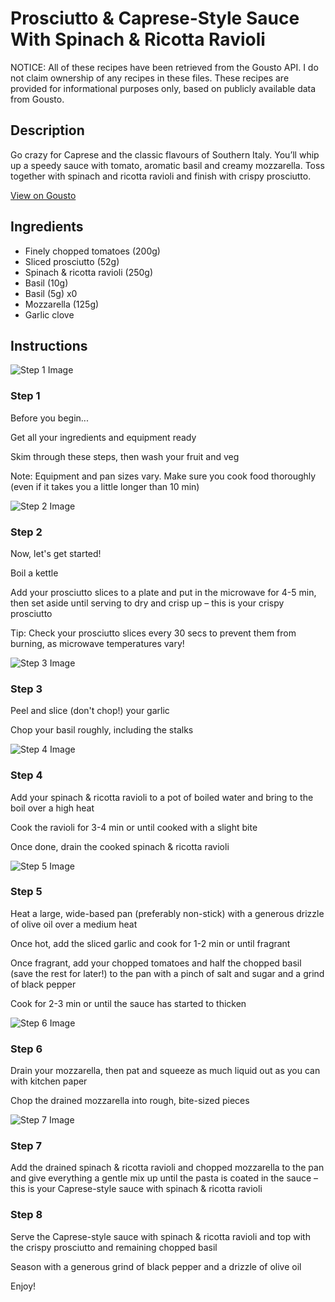 # Prosciutto & Caprese-Style Sauce With Spinach & Ricotta Ravioli

NOTICE: All of these recipes have been retrieved from the Gousto API. I do not claim ownership of any recipes in these files. These recipes are provided for informational purposes only, based on publicly available data from Gousto.

## Description

Go crazy for Caprese and the classic flavours of Southern Italy. You’ll whip up a speedy sauce with tomato, aromatic basil and creamy mozzarella. Toss together with spinach and ricotta ravioli and finish with crispy prosciutto.

[View on Gousto](https://www.gousto.co.uk/recipes/cookbook/prosciutto-and-caprese-style-sauce-with-spinach-ricotta-ravioli)

## Ingredients

- Finely chopped tomatoes (200g)
- Sliced prosciutto (52g)
- Spinach & ricotta ravioli (250g)
- Basil (10g)
- Basil (5g) x0
- Mozzarella (125g)
- Garlic clove

## Instructions

![Step 1 Image](https://production-media.gousto.co.uk/cms/recipe-step-image/Admin10mm-Step-1-1663669607003-x200.jpg)

### Step 1

Before you begin...

Get all your ingredients and equipment ready

Skim through these steps, then wash your fruit and veg

Note: Equipment and pan sizes vary. Make sure you cook food thoroughly (even if it takes you a little longer than 10 min)

![Step 2 Image](https://production-media.gousto.co.uk/cms/recipe-step-image/step-2-1663669611305-x200.jpg)

### Step 2

Now, let's get started!

Boil a kettle

Add your prosciutto slices to a plate and put in the microwave for 4-5 min, then set aside until serving to dry and crisp up – this is your crispy prosciutto

Tip: Check your prosciutto slices every 30 secs to prevent them from burning, as microwave temperatures vary!

![Step 3 Image](https://production-media.gousto.co.uk/cms/recipe-step-image/step-3-1663669616058-x200.jpg)

### Step 3

Peel and slice (don't chop!) your garlic

Chop your basil roughly, including the stalks

![Step 4 Image](https://production-media.gousto.co.uk/cms/recipe-step-image/step-4-1663669620489-x200.jpg)

### Step 4

Add your spinach & ricotta ravioli to a pot of boiled water and bring to the boil over a high heat

Cook the ravioli for 3-4 min or until cooked with a slight bite

Once done, drain the cooked spinach & ricotta ravioli

![Step 5 Image](https://production-media.gousto.co.uk/cms/recipe-step-image/step-5-1663669625182-x200.jpg)

### Step 5

Heat a large, wide-based pan (preferably non-stick) with a generous drizzle of olive oil over a medium heat

Once hot, add the sliced garlic and cook for 1-2 min or until fragrant

Once fragrant, add your chopped tomatoes and half the chopped basil (save the rest for later!) to the pan with a pinch of salt and sugar and a grind of black pepper

Cook for 2-3 min or until the sauce has started to thicken

![Step 6 Image](https://production-media.gousto.co.uk/cms/recipe-step-image/step-6-1663669629595-x200.jpg)

### Step 6

Drain your mozzarella, then pat and squeeze as much liquid out as you can with kitchen paper

Chop the drained mozzarella into rough, bite-sized pieces

![Step 7 Image](https://production-media.gousto.co.uk/cms/recipe-step-image/step-7-1663669633501-x200.jpg)

### Step 7

Add the drained spinach & ricotta ravioli and chopped mozzarella to the pan and give everything a gentle mix up until the pasta is coated in the sauce – this is your Caprese-style sauce with spinach & ricotta ravioli

### Step 8

Serve the Caprese-style sauce with spinach & ricotta ravioli and top with the crispy prosciutto and remaining chopped basil

Season with a generous grind of black pepper and a drizzle of olive oil

Enjoy!

